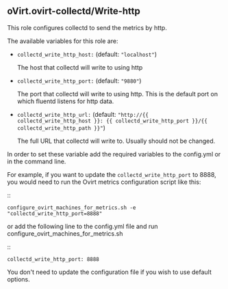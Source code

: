 ## oVirt.ovirt-collectd/Write-http

This role configures collectd to send the metrics by http.

The available variables for this role are:

- `collectd_write_http_host:`  (default: `"localhost"`)

  The host that collectd will write to using http

- `collectd_write_http_port:` (default: `"9880"`)

  The port that collectd will write to using http. This is the default
  port on which fluentd listens for http data.

- `collectd_write_http_url:`
  (default: `"http://{{ collectd_write_http_host }}:
  {{ collectd_write_http_port }}/{{ collectd_write_http_path }}"`)

  The full URL that collectd will write to. Usually should not be changed.


In order to set these variable add the required variables to the config.yml
or in the command line.

For example, if you want to update the `collectd_write_http_port` to 8888,
you would need to run the Ovirt metrics configuration script like this:

::


    configure_ovirt_machines_for_metrics.sh -e "collectd_write_http_port=8888"


or add the following line to the config.yml file and run configure_ovirt_machines_for_metrics.sh

::

    collectd_write_http_port: 8888

You don't need to update the configuration file if you wish to use default options.
